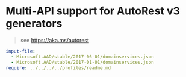 # Multi-API support for AutoRest v3 generators

> see https://aka.ms/autorest

``` yaml $(enable-multi-api)
input-file:
  - Microsoft.AAD/stable/2017-06-01/domainservices.json
  - Microsoft.AAD/stable/2017-01-01/domainservices.json
require: ../../../../profiles/readme.md
```
